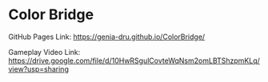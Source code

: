 # Color Bridge

GitHub Pages Link:
https://genia-dru.github.io/ColorBridge/

Gameplay Video Link:
https://drive.google.com/file/d/10HwRSgulCovteWqNsm2omLBTShzpmKLq/view?usp=sharing
